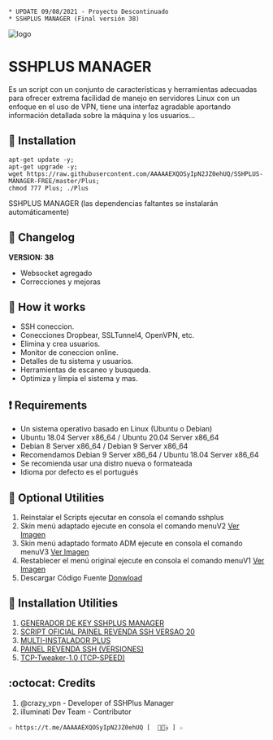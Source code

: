 ```
* UPDATE 09/08/2021 - Proyecto Descontinuado
* SSHPLUS MANAGER (Final versión 38)
```
![logo](https://github.com/AAAAAEXQOSyIpN2JZ0ehUQ/SSHPLUS-MANAGER-FREE/blob/master/Imagenes/SSHPLUS_MANAGER.jpg)

# SSHPLUS MANAGER
Es un script con un conjunto de características y herramientas adecuadas para 
ofrecer extrema facilidad de manejo en servidores Linux con un enfoque en el uso de 
VPN, tiene una interfaz agradable aportando información detallada sobre la máquina 
y los usuarios...

## :book: Installation
```
apt-get update -y; 
apt-get upgrade -y; 
wget https://raw.githubusercontent.com/AAAAAEXQOSyIpN2JZ0ehUQ/SSHPLUS-MANAGER-FREE/master/Plus; 
chmod 777 Plus; ./Plus
```
SSHPLUS MANAGER (las dependencias faltantes se instalarán automáticamente)

## :scroll: Changelog
**VERSION: 38**
* Websocket agregado
* Correcciones y mejoras

## :book: How it works
* SSH coneccion.
* Conecciones Dropbear, SSLTunnel4, OpenVPN, etc.
* Elimina y crea usuarios.
* Monitor de coneccion online.
* Detalles de tu sistema y usuarios.
* Herramientas de escaneo y busqueda.
* Optimiza y limpia el sistema y mas.

## :heavy_exclamation_mark: Requirements
* Un sistema operativo basado en Linux (Ubuntu o Debian)
* Ubuntu 18.04 Server x86_64 / Ubuntu 20.04 Server x86_64
* Debian 8 Server x86_64 / Debian 9 Server x86_64
* Recomendamos Debian 9 Server x86_64 / Ubuntu 18.04 Server x86_64
* Se recomienda usar una distro nueva o formateada
* Idioma por defecto es el portugués

## :book: Optional Utilities
1. Reinstalar el Scripts ejecutar en consola el comando sshplus
2. Skin menú adaptado ejecute en consola el comando menuV2 [Ver Imagen](https://github.com/AAAAAEXQOSyIpN2JZ0ehUQ/SSHPLUS-MANAGER-FREE/blob/master/Imagenes/Update_menuV2.png)
3. Skin menú adaptado formato ADM ejecute en consola el comando menuV3 [Ver Imagen](https://github.com/AAAAAEXQOSyIpN2JZ0ehUQ/SSHPLUS-MANAGER-FREE/blob/master/Imagenes/Update_menuV3.png)
4. Restablecer el menú original ejecute en consola el comando menuV1 [Ver Imagen](https://github.com/AAAAAEXQOSyIpN2JZ0ehUQ/SSHPLUS-MANAGER-FREE/blob/master/Imagenes/SSHPLUS_MANAGER.jpg)
5. Descargar Código Fuente [Donwload](https://raw.githubusercontent.com/AAAAAEXQOSyIpN2JZ0ehUQ/SSHPLUS-MANAGER-FREE/master/Install/Source-Code-SSHPlus.zip)

## :book: Installation Utilities
1. [GENERADOR DE KEY SSHPLUS MANAGER](https://github.com/AAAAAEXQOSyIpN2JZ0ehUQ/SSHPLUS-MANAGER-FREE/tree/master/Install/Generador)
2. [SCRIPT OFICIAL PAINEL REVENDA SSH VERSAO 20](https://github.com/AAAAAEXQOSyIpN2JZ0ehUQ/SSHPLUS-MANAGER-FREE/tree/master/Install/Panel_Web/panel_v20)
3. [MULTI-INSTALADOR PLUS](https://github.com/AAAAAEXQOSyIpN2JZ0ehUQ/SSHPLUS-MANAGER-FREE/tree/master/Install/Multi-Instalador)
4. [PAINEL REVENDA SSH (VERSIONES)](https://github.com/AAAAAEXQOSyIpN2JZ0ehUQ/SSHPLUS-MANAGER-FREE/tree/master/Install/Panel_Web)
5. [TCP-Tweaker-1.0 (TCP-SPEED)](https://github.com/AAAAAEXQOSyIpN2JZ0ehUQ/SSHPLUS-MANAGER-FREE/tree/master/Install/TCP-Speed)

## :octocat: Credits
1. @crazy_vpn - Developer of SSHPlus Manager
2. illuminati Dev Team - Contributor 
```
☆ https://t.me/AAAAAEXQOSyIpN2JZ0ehUQ [  ⃘⃤꙰✰ ] ☆
```
